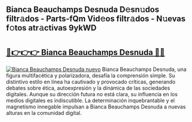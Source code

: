 ## Bianca Beauchamps Desnuda D𝚎sn𝚞dos filtr𝚊dos - Parts-fQm Vid𝚎os filtr𝚊dos - N𝚞evas f𝚘tos atr𝚊ctivas 9ykWD

# <h2><a href="http://mb64pu.tromn.icu/?c=Bianca+Beauchamps+Desnuda">🔗👉👉👉 Bianca Beauchamps Desnuda 🔗🔗</a></h2>

[![Bianca Beauchamps Desnuda nuevo](https://i.imgur.com/pEAQMta.gif)](http://mb64pu.tromn.icu/?c=Bianca+Beauchamps+Desnuda)
Bianca Beauchamps Desnuda, una figura multifacética y polarizadora, desafía la comprensión simple. Su distintivo estilo en línea ha cautivado y provocado críticas, generando debates sobre ética, autoexpresión y la dinámica de las sociedades digitales. Aunque su dirección futura no está clara, su influencia en los medios digitales es indiscutible. La determinación inquebrantable y el magnetismo innegable impulsan a Bianca Beauchamps Desnuda a nuevas alturas en la comunidad digital.
